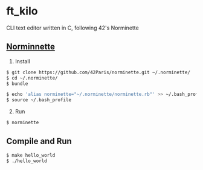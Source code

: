# ft_kilo

CLI text editor written in C, following 42's Norminette

## [Norminnette](https://github.com/42Paris/norminette)

1. Install

```bash
$ git clone https://github.com/42Paris/norminette.git ~/.norminette/
$ cd ~/.norminette/
$ bundle

$ echo 'alias norminette="~/.norminette/norminette.rb"' >> ~/.bash_profile
$ source ~/.bash_profile
```

2. Run

```bash
$ norminette
```

## Compile and Run

```bash
$ make hello_world
$ ./hello_world
```
